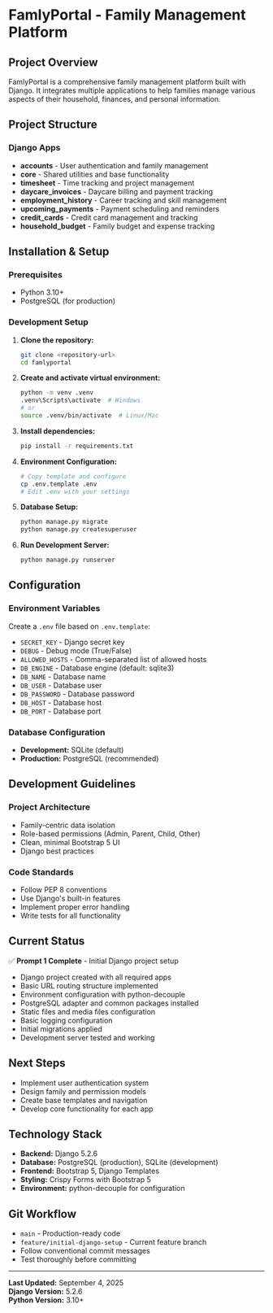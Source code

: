 # FamlyPortal - Family Management Platform

## Project Overview
FamlyPortal is a comprehensive family management platform built with Django. It integrates multiple applications to help families manage various aspects of their household, finances, and personal information.

## Project Structure

### Django Apps
- **accounts** - User authentication and family management
- **core** - Shared utilities and base functionality
- **timesheet** - Time tracking and project management
- **daycare_invoices** - Daycare billing and payment tracking
- **employment_history** - Career tracking and skill management
- **upcoming_payments** - Payment scheduling and reminders
- **credit_cards** - Credit card management and tracking
- **household_budget** - Family budget and expense tracking

## Installation & Setup

### Prerequisites
- Python 3.10+
- PostgreSQL (for production)

### Development Setup

1. **Clone the repository:**
   ```bash
   git clone <repository-url>
   cd famlyportal
   ```

2. **Create and activate virtual environment:**
   ```bash
   python -m venv .venv
   .venv\Scripts\activate  # Windows
   # or
   source .venv/bin/activate  # Linux/Mac
   ```

3. **Install dependencies:**
   ```bash
   pip install -r requirements.txt
   ```

4. **Environment Configuration:**
   ```bash
   # Copy template and configure
   cp .env.template .env
   # Edit .env with your settings
   ```

5. **Database Setup:**
   ```bash
   python manage.py migrate
   python manage.py createsuperuser
   ```

6. **Run Development Server:**
   ```bash
   python manage.py runserver
   ```

## Configuration

### Environment Variables
Create a `.env` file based on `.env.template`:

- `SECRET_KEY` - Django secret key
- `DEBUG` - Debug mode (True/False)
- `ALLOWED_HOSTS` - Comma-separated list of allowed hosts
- `DB_ENGINE` - Database engine (default: sqlite3)
- `DB_NAME` - Database name
- `DB_USER` - Database user
- `DB_PASSWORD` - Database password
- `DB_HOST` - Database host
- `DB_PORT` - Database port

### Database Configuration
- **Development:** SQLite (default)
- **Production:** PostgreSQL (recommended)

## Development Guidelines

### Project Architecture
- Family-centric data isolation
- Role-based permissions (Admin, Parent, Child, Other)
- Clean, minimal Bootstrap 5 UI
- Django best practices

### Code Standards
- Follow PEP 8 conventions
- Use Django's built-in features
- Implement proper error handling
- Write tests for all functionality

## Current Status
✅ **Prompt 1 Complete** - Initial Django project setup
- Django project created with all required apps
- Basic URL routing structure implemented
- Environment configuration with python-decouple
- PostgreSQL adapter and common packages installed
- Static files and media files configuration
- Basic logging configuration
- Initial migrations applied
- Development server tested and working

## Next Steps
- Implement user authentication system
- Design family and permission models
- Create base templates and navigation
- Develop core functionality for each app

## Technology Stack
- **Backend:** Django 5.2.6
- **Database:** PostgreSQL (production), SQLite (development)
- **Frontend:** Bootstrap 5, Django Templates
- **Styling:** Crispy Forms with Bootstrap 5
- **Environment:** python-decouple for configuration

## Git Workflow
- `main` - Production-ready code
- `feature/initial-django-setup` - Current feature branch
- Follow conventional commit messages
- Test thoroughly before committing

---

**Last Updated:** September 4, 2025  
**Django Version:** 5.2.6  
**Python Version:** 3.10+
